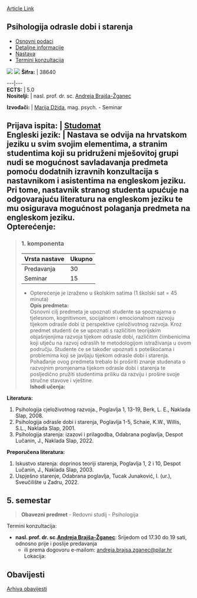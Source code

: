 [Article Link](https://www.fhs.hr/predmet/pods)

## Psihologija odrasle dobi i starenja
  * [Osnovni podaci](https://www.fhs.hr/predmet/pods#v1id-904856_626148_1_0 "Osnovni podaci")
  * [Detaljne informacije](https://www.fhs.hr/predmet/pods#v1id-904856_626148_1_1 "Detaljne informacije")
  * [Nastava](https://www.fhs.hr/predmet/pods#v1id-904856_626148_1_2 "Nastava")
  * [Termini konzultacija](https://www.fhs.hr/predmet/pods#v1id-904856_626148_1_3 "Termini konzultacija")


[![](https://www.fhs.hr/img/flags/gif/hr.gif)](https://www.fhs.hr/predmet/pods) [![](https://www.fhs.hr/img/flags/gif/gb.gif)](https://www.fhs.hr/en/course/poaaa)
**Šifra:** |  38640  
  
---|---  
**ECTS:** |  5.0   
**Nositelji:** |  nasl. prof. dr. sc. [Andreja Brajša-Žganec](https://www.fhs.hr/djelatnik/andreja.brajsa-zganec)   
  
**Izvođači:** |  [Marija Džida](https://www.fhs.hr/djelatnik/marija.dzida), mag. psych. - Seminar  
  
**Prijava ispita:** |  [Studomat](http://www.isvu.hr/studomat)  
**Engleski jezik:** |  Nastava se odvija na hrvatskom jeziku u svim svojim elementima, a stranim studentima koji su pridruženi mješovitoj grupi nudi se mogućnost savladavanja predmeta pomoću dodatnih izravnih konzultacija s nastavnikom i asistentima na engleskom jeziku. Pri tome, nastavnik stranog studenta upućuje na odgovarajuću literaturu na engleskom jeziku te mu osigurava mogućnost polaganja predmeta na engleskom jeziku.   
**Opterećenje:**  
---  
> ### 1. komponenta
> | Vrsta nastave | Ukupno  
> ---|---  
> Predavanja | 30  
> Seminar | 15  
> * Opterećenje je izraženo u školskim satima (1 školski sat = 45 minuta)   
**Opis predmeta:**  
> Osnovni cilj predmeta je upoznati studente sa spoznajama o tjelesnom, kognitivnom, socijalnom i emocionalnom razvoju tijekom odrasle dobi iz perspektive cjeloživotnog razvoja. Kroz predmet studenti će se upoznati s različitim teorijskim objašnjenjima razvoja tijekom odrasle dobi, različitim čimbenicima koji utječu na razvoj odraslih te metodologijom istraživanja u ovom području. Studente će se također upoznati s poteškoćama i problemima koji se javljaju tijekom odrasle dobi i starenja. Pohađanje ovog predmeta trebalo bi proširiti znanje studenata o razvojnim promjenama tijekom odrasle dobi i starenja te posljedično pružiti studentima priliku da razviju i prošire svoje stručne stavove i vještine.  
**Ishodi učenja:**  

  
**Literatura:**  
  1. Psihologija cjeloživotnog razvoja., Poglavlja 1, 13-19, Berk, L. E., Naklada Slap, 2008. 
  2. Psihologija odrasle dobi i starenja, Poglavlja 1-5, Schaie, K.W., Willis, S.L., Naklada Slap, 2001. 
  3. Psihologija starenja: izazovi i prilagodba, Odabrana poglavlja, Despot Lučanin, J., Naklada Slap, 2022. 

  
**Preporučena literatura:**  
  1. Iskustvo starenja: doprinos teoriji starenja, Poglavlja 1, 2 i 10, Despot Lučanin, J., Naklada Slap, 2003.
  2. Uspješno starenje, Odabrana poglavlja, Tucak Junaković, I. (ur.), Sveučilište u Zadru, 2022.

  
**5. semestar**  
---  
> **Obavezni predmet** - Redovni studij - Psihologija  
>   
Termini konzultacija: 
  * **nasl. prof. dr. sc.[Andreja Brajša-Žganec](https://www.fhs.hr/djelatnik/andreja.brajsa-zganec)**: 
Srijedom od 17.30 do 19 sati, odnosno prije i poslije predavanja
    * ili prema dogovoru e-mailom: andreja.brajsa.zganec@pilar.hr
Lokacija: 


## Obavijesti
[Arhiva obavijesti](https://www.fhs.hr/predmet/pods?@=20pjs#news_79001 "Arhiva obavijesti")
